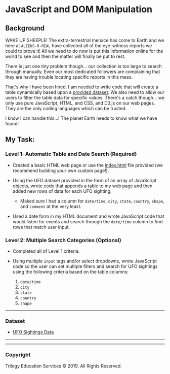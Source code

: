 # JavaScript and DOM Manipulation

## Background

WAKE UP SHEEPLE! The extra-terrestrial menace has come to Earth and we here at `ALIENS-R-REAL` have collected all of the eye-witness reports we could to prove it! All we need to do now is put this information online for the world to see and then the matter will finally be put to rest.

There is just one tiny problem though... our collection is too large to search through manually. Even our most dedicated followers are complaining that they are having trouble locating specific reports in this mess.

That's why I have been hired. I am needed to write code that will create a table dynamically based upon a [provided dataset](StarterCode/static/js/data.js). We also need to allow our users to filter the table data for specific values. There's a catch though... we only use pure JavaScript, HTML, and CSS, and D3.js on our web pages. They are the only coding languages which can be trusted.

I know I can handle this...!  The planet Earth needs to know what we have found!

## My Task:


### Level 1: Automatic Table and Date Search (Required)

* Created a basic HTML web page or use the [index.html](StarterCode/index.html) file provided (we recommend building your own custom page!).

* Using the UFO dataset provided in the form of an array of JavaScript objects, wrote code that appends a table to my web page and then added new rows of data for each UFO sighting.

  * Maked sure I had a column for `date/time`, `city`, `state`, `country`, `shape`, and `comment` at the very least.

* Used a date form in my HTML document and wrote JavaScript code that would listen for events and search through the `date/time` column to find rows that match user input.

### Level 2: Multiple Search Categories (Optional)

* Completed all of Level 1 criteria.

* Using multiple `input` tags and/or select dropdowns, wrote JavaScript code so the user can set multiple filters and search for UFO sightings using the following criteria based on the table columns:

  1. `date/time`
  2. `city`
  3. `state`
  4. `country`
  5. `shape`

- - -

### Dataset

* [UFO Sightings Data](StarterCode/static/js/data.js)

- - -


- - -

### Copyright

Trilogy Education Services © 2019. All Rights Reserved.
